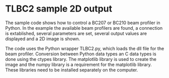 # TLBC2 sample 2D output

The sample code shows how to control a BC207 or BC210 beam profiler in Python.
In the example the available beam profilers are found, a connection is extablished, several parameters are set, several output values are displayed and a 2D image is shown.
 
The code uses the Python wrapper TLBC2.py, which loads the dll file for the beam profiler.
Conversion between Python data types an C data types is done using the ctypes library.
The matplotlib library is used to create the image and the numpy library is a requirement for the matplotlib library. 
These libraries need to be installed separately on the computer.
